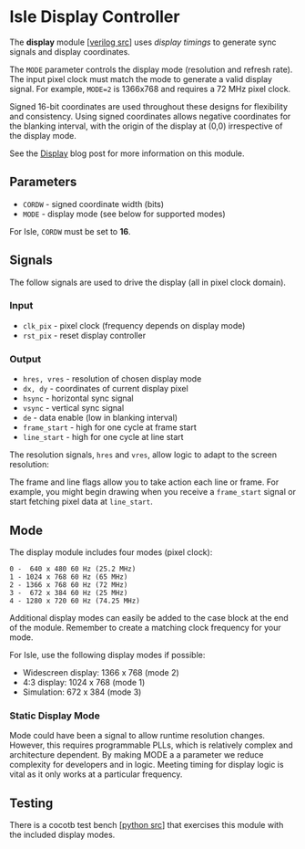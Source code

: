 # Isle Display Controller

The **display** module [[verilog src](../display.v)] uses _display timings_ to generate sync signals and display coordinates.

The `MODE` parameter controls the display mode (resolution and refresh rate). The input pixel clock must match the mode to generate a valid display signal. For example, `MODE=2` is 1366x768 and requires a 72 MHz pixel clock.

Signed 16-bit coordinates are used throughout these designs for flexibility and consistency. Using signed coordinates allows negative coordinates for the blanking interval, with the origin of the display at (0,0) irrespective of the display mode.

See the [Display](http://projectf.io/isle/display.html) blog post for more information on this module.

## Parameters

* `CORDW` - signed coordinate width (bits)
* `MODE` - display mode (see below for supported modes)

For Isle, `CORDW` must be set to **16**.

## Signals

The follow signals are used to drive the display (all in pixel clock domain).

### Input

* `clk_pix` - pixel clock (frequency depends on display mode)
* `rst_pix` - reset display controller

### Output

* `hres, vres` - resolution of chosen display mode
* `dx, dy` - coordinates of current display pixel
* `hsync` - horizontal sync signal
* `vsync` - vertical sync signal
* `de` - data enable (low in blanking interval)
* `frame_start` - high for one cycle at frame start
* `line_start` - high for one cycle at line start

The resolution signals, `hres` and `vres`, allow logic to adapt to the screen resolution:

The frame and line flags allow you to take action each line or frame. For example, you might begin drawing when you receive a `frame_start` signal or start fetching pixel data at `line_start`.

## Mode

The display module includes four modes (pixel clock):

```
0 -  640 x 480 60 Hz (25.2 MHz)
1 - 1024 x 768 60 Hz (65 MHz)
2 - 1366 x 768 60 Hz (72 MHz)
3 -  672 x 384 60 Hz (25 MHz)
4 - 1280 x 720 60 Hz (74.25 MHz)
```

Additional display modes can easily be added to the case block at the end of the module. Remember to create a matching clock frequency for your mode.

For Isle, use the following display modes if possible:

* Widescreen display: 1366 x 768 (mode 2)
* 4:3 display: 1024 x 768 (mode 1)
* Simulation: 672 x 384 (mode 3)

### Static Display Mode

Mode could have been a signal to allow runtime resolution changes. However, this requires programmable PLLs, which is relatively complex and architecture dependent. By making MODE a a parameter we reduce complexity for developers and in logic. Meeting timing for display logic is vital as it only works at a particular frequency.

## Testing

There is a cocotb test bench [[python src](../test/display.py)] that exercises this module with the included display modes.
